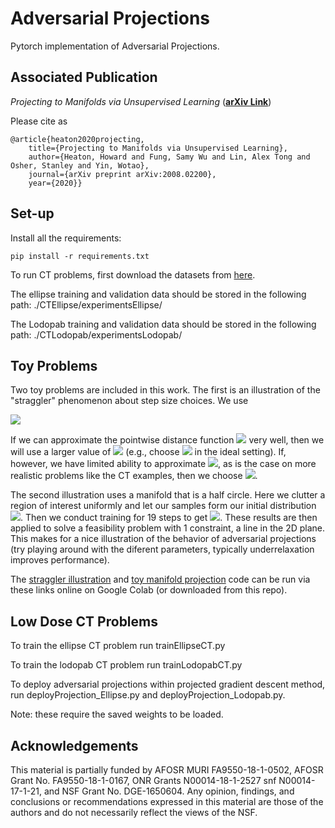# Adversarial Projections
Pytorch implementation of Adversarial Projections.

## Associated Publication

_Projecting to Manifolds via Unsupervised Learning_ (**[arXiv Link](https://arxiv.org/abs/2008.02200)**)

Please cite as
    
    @article{heaton2020projecting,
        title={Projecting to Manifolds via Unsupervised Learning},
        author={Heaton, Howard and Fung, Samy Wu and Lin, Alex Tong and Osher, Stanley and Yin, Wotao},
        journal={arXiv preprint arXiv:2008.02200},
        year={2020}}

## Set-up

Install all the requirements:
```
pip install -r requirements.txt 
```

To run CT problems, first download the datasets from [here](https://drive.google.com/drive/folders/19ZDAutGypx4kkqMolLpSUUnN8C8JWcYd?usp=sharing).

The ellipse training and validation data should be stored in the following path: ./CTEllipse/experimentsEllipse/

The Lodopab training and validation data should be stored in the following path: ./CTLodopab/experimentsLodopab/ 


## Toy Problems

Two toy problems are included in this work. The first is an illustration of the "straggler" phenomenon about step size choices. We use

<img src="https://latex.codecogs.com/gif.latex?\lambda_k(u^k)=\mu_1\beta_k+\mu_2J_{\theta^k}(u^k)." /> 

If we can approximate the pointwise distance function <img src="https://latex.codecogs.com/gif.latex?d_{\mathcal{M}}" /> very well, then we will use a larger value of <img src="https://latex.codecogs.com/gif.latex?\mu_2" />  (e.g., choose <img src="https://latex.codecogs.com/gif.latex?\mu=(0,1)." />  in the ideal setting). If, however, we have limited ability to approximate <img src="https://latex.codecogs.com/gif.latex?d_{\mathcal{M}}" />, as is the case on more realistic problems like the CT examples, then we choose <img src="https://latex.codecogs.com/gif.latex?\mu=(0.5,0)" />. 

The second illustration uses a manifold that is a half circle. Here we clutter a region of interest uniformly and let our samples form our initial distribution <img src="https://latex.codecogs.com/gif.latex?\mathbb{P}^{1}" />. Then we conduct training for 19 steps to get <img src="https://latex.codecogs.com/gif.latex?\mathbb{P}^{20}" />. These results are then applied to solve a feasibility problem with 1 constraint, a line in the 2D plane. This makes for a nice illustration of the behavior of adversarial projections (try playing around with the diferent parameters, typically underrelaxation improves performance).

The [straggler illustration](https://colab.research.google.com/drive/1hhMmAr1MuBm9LOe29v8-cE88UdawUeRw?usp=sharing) and [toy manifold projection](https://colab.research.google.com/drive/1tO8T5E_Jycke9qV0s3uPsNqYybeDO0ue?usp=sharing) code can be run via these links online on Google Colab (or downloaded from this repo).

## Low Dose CT Problems

To train the ellipse CT problem run trainEllipseCT.py

To train the lodopab CT problem run trainLodopabCT.py

To deploy adversarial projections within projected gradient descent method, run deployProjection_Ellipse.py and deployProjection_Lodopab.py.

Note: these require the saved weights to be loaded.

## Acknowledgements

This material is partially funded by AFOSR MURI FA9550-18-1-0502, AFOSR Grant No. FA9550-18-1-0167, ONR Grants N00014-18-1-2527 snf N00014-17-1-21, and
NSF Grant No. DGE-1650604. 
Any opinion, findings, and conclusions or recommendations expressed in this material are those of the authors and do not necessarily reflect the views of the NSF.




